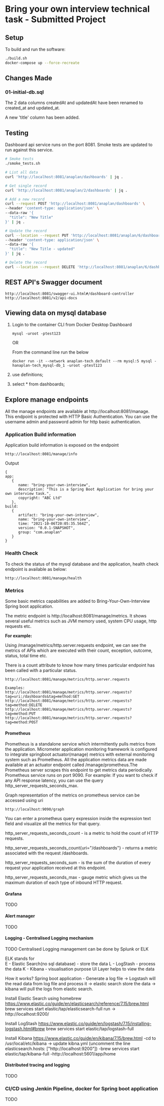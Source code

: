 # Bring your own interview technical task  - Submitted Project

## Setup

To build and run the software:

```bash
./build.sh
docker-compose up --force-recreate
```

## Changes Made

### 01-initial-db.sql

The 2 data columns createdAt and updatedAt have been renamed to created_at and updated_at.

A new 'title' column has been added.

## Testing
Dashboard api service runs on the port 8081. Smoke tests are updated to run against this service.

```bash
# Smoke tests
./smoke_tests.sh

# List all data
curl 'http://localhost:8081/anaplan/dashboards' | jq .

# Get single record
curl 'http://localhost:8081/anaplan/2/dashboards' | jq .

# Add a new record
curl --request POST 'http://localhost:8081/anaplan/dashboards' \
--header 'content-type: application/json' \
--data-raw '{
  "title": "New Title"
}' | jq .

# Update the record
curl --location --request PUT 'http://localhost:8081/anaplan/6/dashboards' \
--header 'content-type: application/json' \
--data-raw '{
  "title": "New Title - updated"
}' | jq .

# Delete the record
curl --location --request DELETE 'http://localhost:8081/anaplan/6/dashboards'
```

## REST API's Swagger document
```
http://localhost:8081/swagger-ui.html#/dashboard-controller
http://localhost:8081/v2/api-docs
```

## Viewing data on mysql database
1. Login to the container CLI from Docker Desktop Dashboard

   ```mysql -uroot -ptest123```

    OR

   From the command line run the below

   ```docker run -it --network anaplan-tech_default --rm mysql:5 mysql -hanaplan-tech_mysql-db_1 -uroot -ptest123```

2. use definitions;
3. select * from dashboards;

## Explore manage endpoints
All the manage endpoints are available at http://localhost:8081/manage.
This endpoint is protected with HTTP Basic Authentication.
You can use the username admin and password admin for http basic authentication.

### Application Build information 
Application build information is exposed on the endpoint

```
http://localhost:8081/manage/info
```

Output

```
{
app: 
   {
      name: "bring-your-own-interview",
      description: "This is a Spring Boot Application for bring your own interview task.",
      copyright: "ABC Ltd"
   },
build: 
   {
      artifact: "bring-your-own-interview",
      name: "bring-your-own-interview",
      time: "2021-10-06T20:05:35.564Z",
      version: "0.0.1-SNAPSHOT",
      group: "com.anaplan"
   }
}
```


### Health Check
To check the status of the mysql database and the application, health check endpoint is available as below:
```
http://localhost:8081/manage/health
```

### Metrics
Some basic metrics capabilities are added to Bring-Your-Own-Interview Spring boot application.

The metric endpoint is http://localhost:8081/manage/metrics. It shows several useful metrics such as JVM memory used, system CPU usage, http requests etc.

**For example:**

Using /manage/metrics/http.server.requests endpoint, we can see the metrics of APIs which are executed with their count, exception, outcome, status, total time etc.

There is a count attribute to know how many times particular endpoint has been called with a particular status.

```
http://localhost:8081/manage/metrics/http.server.requests

Examples:
http://localhost:8081/manage/metrics/http.server.requests?tag=uri:/dashboards&tag=method:GET
http://localhost:8081/manage/metrics/http.server.requests?tag=method:DELETE
http://localhost:8081/manage/metrics/http.server.requests?tag=method:PUT
http://localhost:8081/manage/metrics/http.server.requests?tag=method:POST
```

#### Prometheus
Prometheus is a standalone service which intermittently pulls metrics from the application.
Micrometer application monitoring framework is configured to integrate springboot actuator(manage) metrics with external monitoring system such as Prometheus.
All the application metrics data are made available at an actuator endpoint called /manage/prometheus.The Prometheus server scrapes this endpoint to get metrics data periodically.
Prometheus service runs on port 9090. For example: If you want to check if any API response latency, you can use the query http_server_requests_seconds_max.

Graph representation of the metrics on prometheus service can be accessed using uri

```
http://localhost:9090/graph
```

You can enter a prometheus query expression inside the expression text field and visualize all the metrics for that query.

http_server_requests_seconds_count - is a metric to hold the count of HTTP requests.

http_server_requests_seconds_count{uri="/dashboards"} - returns a metric associated with the request /dashboards.

http_server_requests_seconds_sum - is the sum of the duration of every request your application received at this endpoint.

http_server_requests_seconds_max - gauge metric which gives us the maximum duration of each type of inbound HTTP request.

#### Grafana
TODO

#### Alert manager
TODO

#### Logging - Centralised Logging mechanism
TODO
Centralised Logging management can be done by Splunk or ELK

ELK stands for  
E - Elastic Search(no sql database) - store the data
L - LogStash  - process the data
K - Kibana - visualisation purpose UI Layer helps to view the data

How it works?
Spring boot application - Generate a log file -> Logstash will the read data from log file and process it -> elastic search store the data -> kibana will pull the logs from elastic search.

Install Elastic Search using homebrew
https://www.elastic.co/guide/en/elasticsearch/reference/7.15/brew.html
brew services start elastic/tap/elasticsearch-full
run -> http://localhost:9200/

Install LogStash https://www.elastic.co/guide/en/logstash/7.15/installing-logstash.html#brew
brew services start elastic/tap/logstash-full

Install Kibana https://www.elastic.co/guide/en/kibana/7.15/brew.html
-cd to /usr/local/etc/kibana -> update kibna.yml (uncomment the line elasticsearch.hosts: ["http://localhost:9200"])
-brew services start elastic/tap/kibana-full
-http://localhost:5601/app/home

#### Distributed tracing and logging
TODO

### CI/CD using Jenkin Pipeline, docker for Spring boot application
TODO








